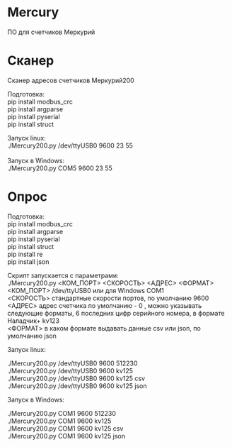 # Mercury
ПО для счетчиков Меркурий

# Сканер
Сканер адресов счетчиков Меркурий200

Подготовка:<br>
pip install modbus_crc<br>
pip install argparse<br>
pip install pyserial<br>
pip install struct<br>

Запуск linux:<br>
./Mercury200.py /dev/ttyUSB0 9600 23 55<br>
<br>
Запуск в Windows:<br>
./Mercury200.py COM5 9600 23 55<br>

# Опрос

Подготовка:<br>
pip install modbus_crc<br>
pip install argparse<br>
pip install pyserial<br>
pip install struct<br>
pip install re<br>
pip install json<br>

Скрипт запускается с параметрами:<br>
./Mercury200.py <КОМ_ПОРТ> <СКОРОСТЬ> <АДРЕС> <ФОРМАТ><br>
<КОМ_ПОРТ> /dev/ttyUSB0 или для Windows COM1<br>
<СКОРОСТЬ> стандартные скорости портов, по умолчанию 9600<br>
<АДРЕС> адрес счетчика по умолчанию - 0 , можно указывать следующие форматы, 6 последних цифр серийного номера, в формате Наладчик+ kv123<br>
<ФОРМАТ> в каком формате выдавать данные csv или json, по умолчанию json<br>

Запуск linux:

./Mercury200.py /dev/ttyUSB0 9600 512230<br>
./Mercury200.py /dev/ttyUSB0 9600 kv125<br>
./Mercury200.py /dev/ttyUSB0 9600 kv125 csv<br>
./Mercury200.py /dev/ttyUSB0 9600 kv125 json<br>


Запуск в Windows:

./Mercury200.py COM1 9600 512230<br>
./Mercury200.py COM1 9600 kv125<br>
./Mercury200.py COM1 9600 kv125 csv<br>
./Mercury200.py COM1 9600 kv125 json<br>

